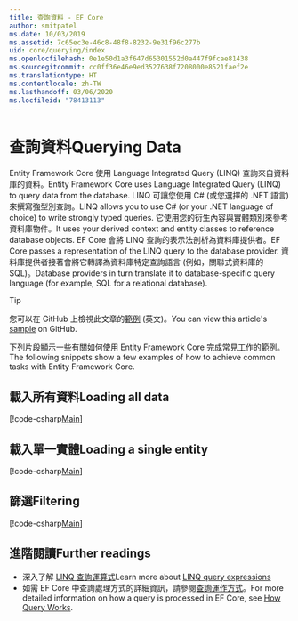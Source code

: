 ```yaml
---
title: 查詢資料 - EF Core
author: smitpatel
ms.date: 10/03/2019
ms.assetid: 7c65ec3e-46c8-48f8-8232-9e31f96c277b
uid: core/querying/index
ms.openlocfilehash: 0e1e50d1a3f647d65301552d0a447f9fcae81438
ms.sourcegitcommit: cc0ff36e46e9ed3527638f7208000e8521faef2e
ms.translationtype: HT
ms.contentlocale: zh-TW
ms.lasthandoff: 03/06/2020
ms.locfileid: "78413113"
---
```

# <a name="querying-data"></a><span data-ttu-id="f1cf0-102">查詢資料</span><span class="sxs-lookup"><span data-stu-id="f1cf0-102">Querying Data</span></span>

<span data-ttu-id="f1cf0-103">Entity Framework Core 使用 Language Integrated Query (LINQ) 查詢來自資料庫的資料。</span><span class="sxs-lookup"><span data-stu-id="f1cf0-103">Entity Framework Core uses Language Integrated Query (LINQ) to query data from the database.</span></span> <span data-ttu-id="f1cf0-104">LINQ 可讓您使用 C# (或您選擇的 .NET 語言) 來撰寫強型別查詢。</span><span class="sxs-lookup"><span data-stu-id="f1cf0-104">LINQ allows you to use C# (or your .NET language of choice) to write strongly typed queries.</span></span> <span data-ttu-id="f1cf0-105">它使用您的衍生內容與實體類別來參考資料庫物件。</span><span class="sxs-lookup"><span data-stu-id="f1cf0-105">It uses your derived context and entity classes to reference database objects.</span></span> <span data-ttu-id="f1cf0-106">EF Core 會將 LINQ 查詢的表示法剖析為資料庫提供者。</span><span class="sxs-lookup"><span data-stu-id="f1cf0-106">EF Core passes a representation of the LINQ query to the database provider.</span></span> <span data-ttu-id="f1cf0-107">資料庫提供者接著會將它轉譯為資料庫特定查詢語言 (例如，關聯式資料庫的 SQL)。</span><span class="sxs-lookup"><span data-stu-id="f1cf0-107">Database providers in turn translate it to database-specific query language (for example, SQL for a relational database).</span></span>

> [!TIP]
> <span data-ttu-id="f1cf0-108">您可以在 GitHub 上檢視此文章的[範例](https://github.com/dotnet/EntityFramework.Docs/tree/master/samples/core/Querying) \(英文\)。</span><span class="sxs-lookup"><span data-stu-id="f1cf0-108">You can view this article's [sample](https://github.com/dotnet/EntityFramework.Docs/tree/master/samples/core/Querying) on GitHub.</span></span>

<span data-ttu-id="f1cf0-109">下列片段顯示一些有關如何使用 Entity Framework Core 完成常見工作的範例。</span><span class="sxs-lookup"><span data-stu-id="f1cf0-109">The following snippets show a few examples of how to achieve common tasks with Entity Framework Core.</span></span>

## <a name="loading-all-data"></a><span data-ttu-id="f1cf0-110">載入所有資料</span><span class="sxs-lookup"><span data-stu-id="f1cf0-110">Loading all data</span></span>

[!code-csharp[Main](../../../samples/core/Querying/Basics/Sample.cs#LoadingAllData)]

## <a name="loading-a-single-entity"></a><span data-ttu-id="f1cf0-111">載入單一實體</span><span class="sxs-lookup"><span data-stu-id="f1cf0-111">Loading a single entity</span></span>

[!code-csharp[Main](../../../samples/core/Querying/Basics/Sample.cs#LoadingSingleEntity)]

## <a name="filtering"></a><span data-ttu-id="f1cf0-112">篩選</span><span class="sxs-lookup"><span data-stu-id="f1cf0-112">Filtering</span></span>

[!code-csharp[Main](../../../samples/core/Querying/Basics/Sample.cs#Filtering)]

## <a name="further-readings"></a><span data-ttu-id="f1cf0-113">進階閱讀</span><span class="sxs-lookup"><span data-stu-id="f1cf0-113">Further readings</span></span>

- <span data-ttu-id="f1cf0-114">深入了解 [LINQ 查詢運算式](/dotnet/csharp/programming-guide/concepts/linq/basic-linq-query-operations)</span><span class="sxs-lookup"><span data-stu-id="f1cf0-114">Learn more about [LINQ query expressions](/dotnet/csharp/programming-guide/concepts/linq/basic-linq-query-operations)</span></span>
- <span data-ttu-id="f1cf0-115">如需 EF Core 中查詢處理方式的詳細資訊，請參閱[查詢運作方式](xref:core/querying/how-query-works)。</span><span class="sxs-lookup"><span data-stu-id="f1cf0-115">For more detailed information on how a query is processed in EF Core, see [How Query Works](xref:core/querying/how-query-works).</span></span>
